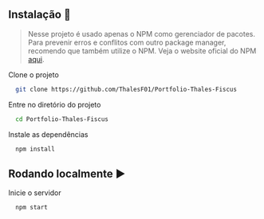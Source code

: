 ## Instalação 🔽
> Nesse projeto é usado apenas o NPM como gerenciador de pacotes. Para prevenir erros e conflitos com outro package manager, recomendo que também utilize o NPM. Veja o website oficial do NPM [aqui](https://www.npmjs.com).

Clone o projeto

```bash
  git clone https://github.com/ThalesF01/Portfolio-Thales-Fiscus
```

Entre no diretório do projeto

```bash
  cd Portfolio-Thales-Fiscus
```

Instale as dependências

```bash
  npm install
```

## Rodando localmente ▶

Inicie o servidor

```bash
  npm start
```
